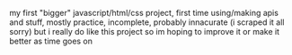 my first "bigger" javascript/html/css project, first time using/making apis and stuff, mostly practice, incomplete, probably innacurate (i scraped it all sorry) but i really do like this project so im hoping to improve it or make it better as time goes on
